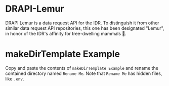 # DRAPI-Lemur
 
 DRAPI Lemur is a data request API for the IDR. To distinguish it from other similar data request API repositories, this one has been designated "Lemur", in honor of the IDR's affinity for tree-dwelling mammals 🦥.

# makeDirTemplate Example

Copy and paste the contents of `makeDirTemplate Example` and rename the contained directory named `Rename Me`. Note that `Rename Me` has hidden files, like `.env`.
